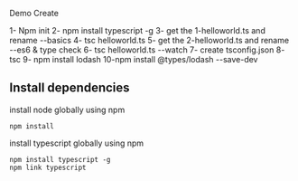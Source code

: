 Demo
Create


1- Npm init
2- npm install typescript -g
3- get the 1-helloworld.ts and rename --basics
4- tsc helloworld.ts
5- get the 2-helloworld.ts and rename --es6 & type check
6- tsc helloworld.ts --watch
7- create tsconfig.json
8- tsc
9- npm install lodash
10-npm install @types/lodash --save-dev

## Install dependencies
install node globally using npm

```
npm install
```
install typescript globally using npm
```
npm install typescript -g
npm link typescript
```